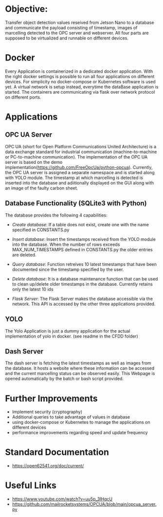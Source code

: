 
# Objective: 
Transfer object detection values reseived from Jetson Nano to a database and communicate the payload consisting of timestamp, images of marcelling detected to the OPC server and webserver. All four parts are supposed to be virtualized and runnable on different devices.

# Docker
Every Application is containerized in a dedicated docker application. With the right docker settings is possible to run all four applications on different devices. For simplicity no docker-compose or Kubernetes software is used yet. A virtual network is setup instead, everytime the dataBase application is started. The containers are communicating via flask over network protocol on different ports.

# Applications
## OPC UA Server
OPC UA (short for Open Platform Communications United Architecture) is a data exchange standard for industrial communication (machine-to-machine or PC-to-machine communication). 
The implementation of the OPC UA server is based on the demo implementation(https://github.com/FreeOpcUa/python-opcua). 
Currently, the OPC UA server is assigned a separate namespace and is started along with YOLO module. The timestamp at which marcelling is detected is inserted into the database and adiitionally displayed on the GUI along with an image of the faulty carbon sheet.

## Database Functionality (SQLite3 with Python)
The database provides the following 4 capabilities:
- *Create database*: If a table does not exist, create one with the name specified in CONSTANTS.py
- *Insert database*: Insert the timestamps received from the YOLO module into the database. When the number of rows exceeds MAX_NUM_TIMESTAMPS defined in CONSTANTS.py the older entries are deleted.
- *Query database*: Function retreives 10 latest timestamps that have been documented since the timestamp specified by the user.
- *Delete database*: It is a database maintenance function that can be used to clean up/delete older timestamps in the database. Currently retains only the latest 10 ids 

- *Flask Server*: The Flask Server makes the database accessible via the network. This API is accessed by the other three applications provided.

## YOLO
The Yolo Application is just a dummy application for the actual implementation of yolo in docker. (see readme in the CFDD folder)

## Dash Server
The dash server is fetching the latest timestamps as well as images from the database. It hosts a website where these information can be accessed and the current marcelling status can be observed easily. This Webpage is opened automatically by the batch or bash script provided.

# Further Improvements
- Implement security (cryptography)
- Additional queries to take advantage of values in database
- using docker-compose or Kubernetes to manage the applications on different devices
- performance improvements regarding speed and update frequency

# Standard Documentation
- https://open62541.org/doc/current/

# Useful Links
- https://www.youtube.com/watch?v=uu5p_3lHqcU
- https://github.com/mailrocketsystems/OPCUA/blob/main/opcua_server.py